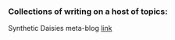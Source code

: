 ### Collections of writing on a host of topics:  

Synthetic Daisies meta-blog [link](https://synthetic-daisies.github.io/)
